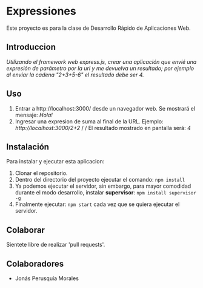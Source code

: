 # Expressiones
Este proyecto es para la clase de Desarrollo Rápido de Aplicaciones Web.

## Introduccion
*Utilizando el framework web express.js, crear una aplicación que envié una expresión de parámetro por la url y me devuelva un resultado; por ejemplo al enviar la cadena "2+3+5-6" el resultado debe ser 4.*

## Uso
1. Entrar a http://localhost:3000/ desde un navegador web. Se mostrará el mensaje: *Hola!*
2. Ingresar una expresion de suma al final de la URL. Ejemplo: *http://localhost:3000/2+2*
/ / El resultado mostrado en pantalla será: *4*

## Instalación
Para instalar y ejecutar esta aplicacion:

1.  Clonar el repositorio.
2.  Dentro del directorio del proyecto ejecutar el comando: `npm install`
3.  Ya podemos ejecutar el servidor, sin embargo, para mayor comodidad durante el modo desarrollo, instalar **supervisor**: `npm install supervisor -g`
4.  Finalmente ejecutar: `npm start` cada vez que se quiera ejecutar el servidor.

## Colaborar
Sientete libre de realizar 'pull requests'.

## Colaboradores
+ Jonás Perusquía Morales
